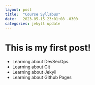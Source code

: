 ```yaml
---
layout: post
title:  "Course Syllabus"
date:   2023-05-15 23:01:08 -0300
categories: jekyll update
---
```

# This is my first post!
* Learning about DevSecOps
* Learning about Git
* Learning about Jekyll
* Learning about Github Pages
